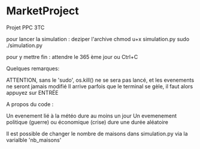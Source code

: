 # MarketProject

Projet PPC 3TC 

pour lancer la simulation : 
deziper l'archive
chmod u+x simulation.py
sudo ./simulation.py

pour y mettre fin :
attendre le 365 ème jour ou Ctrl+C 

Quelques remarques:

ATTENTION, sans le 'sudo', os.kill() ne se sera pas lancé, et les evenements ne seront jamais modifié
Il arrive parfois que le terminal se gèle, il faut alors appuyez sur ENTRÉE

A propos du code :

Un evenement lié à la météo dure au moins un jour 
Un evemenement politique (guerre) ou économique (crise) dure une durée aléatoire

Il est possible de changer le nombre de maisons dans simulation.py via la varialble 'nb_maisons'
